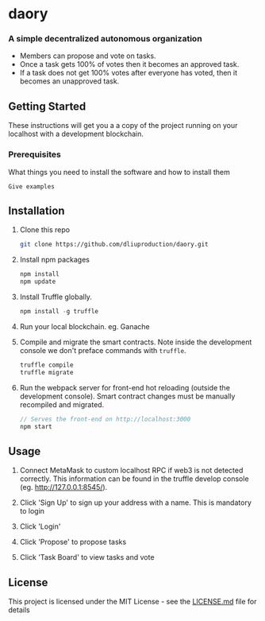 
# daory
### A simple decentralized autonomous organization

- Members can propose and vote on tasks. 
- Once a task gets 100% of votes then it becomes an approved task. 
- If a task does not get 100% votes after everyone has voted, then it becomes an unapproved task.

## Getting Started

These instructions will get you a a copy of the project running on your localhost with a development blockchain.

### Prerequisites

What things you need to install the software and how to install them

```
Give examples
```

## Installation

1. Clone this repo
    ```bash
    git clone https://github.com/dliuproduction/daory.git
    ```
    
2. Install npm packages
    ```bash
    npm install
    npm update
    ```

3. Install Truffle globally.
    ```javascript
    npm install -g truffle
    ```
    
4. Run your local blockchain. eg. Ganache

    
5. Compile and migrate the smart contracts. Note inside the development console we don't preface commands with `truffle`.
    ```javascript
    truffle compile
    truffle migrate
    ```

6. Run the webpack server for front-end hot reloading (outside the development console). Smart contract changes must be manually recompiled and migrated.
    ```javascript
    // Serves the front-end on http://localhost:3000
    npm start
    ```
    
## Usage

1. Connect MetaMask to custom localhost RPC if web3 is not detected correctly. This information can be found in the truffle develop console (eg. http://127.0.0.1:8545/).

2. Click 'Sign Up' to sign up your address with a name. This is mandatory to login

3. Click 'Login' 

4. Click 'Propose' to propose tasks

5. Click 'Task Board' to view tasks and vote 

## License

This project is licensed under the MIT License - see the [LICENSE.md](https://github.com/dliuproduction/daory/blob/master/LICENSE) file for details
